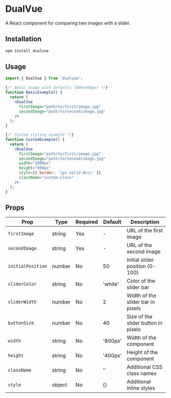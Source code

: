 # DualVue

A React component for comparing two images with a slider.

## Installation

```bash
npm install dualvue
```

## Usage

```jsx
import { DualVue } from 'dualvue';

{/* Basic usage with defaults (800x400px) */}
function BasicExample() {
  return (
    <DualVue
      firstImage="path/to/first/image.jpg"
      secondImage="path/to/second/image.jpg"
    />
  );
}

{/* Custom styling example */}
function CustomExample() {
  return (
    <DualVue
      firstImage="path/to/first/image.jpg"
      secondImage="path/to/second/image.jpg"
      width="1000px"
      height="600px"
      style={{ border: '1px solid #ccc' }}
      className="custom-class"
    />
  );
}
```

## Props

| Prop              | Type   | Required | Default | Description                         |
| ----------------- | ------ | -------- | ------- | ----------------------------------- |
| `firstImage`      | string | Yes      | -       | URL of the first image              |
| `secondImage`     | string | Yes      | -       | URL of the second image             |
| `initialPosition` | number | No       | 50      | Initial slider position (0-100)     |
| `sliderColor`     | string | No       | 'white' | Color of the slider bar             |
| `sliderWidth`     | number | No       | 2       | Width of the slider bar in pixels   |
| `buttonSize`      | number | No       | 40      | Size of the slider button in pixels |
| `width`           | string | No       | '800px' | Width of the component              |
| `height`          | string | No       | '400px' | Height of the component             |
| `className`       | string | No       | ''      | Additional CSS class names          |
| `style`           | object | No       | {}      | Additional inline styles            |
